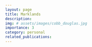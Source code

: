 ```yaml
---
layout: page
title: Marklands
description:
img: # assets/images/cobb_douglas.jpg
importance: 3
category: personal
related_publications:
---
```


